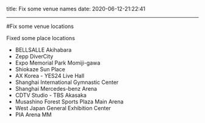 
title: Fix some venue names
date: 2020-06-12-21:22:41

---

#Fix some venue locations

Fixed some place locations

- BELLSALLE Akihabara
- Zepp DiverCity
- Expo Memorial Park Momiji-gawa
- Shiokaze Sun Place
- AX Korea - YES24 Live Hall
- Shanghai International Gymnastic Center
- Shanghai Mercedes-benz Arena
- CDTV Studio - TBS Akasaka
- Musashino Forest Sports Plaza Main Arena
- West Japan General Exhibition Center
- PIA Arena MM
